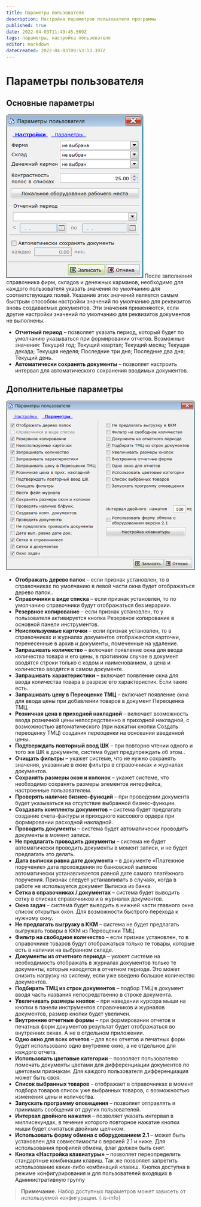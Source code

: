 ```yaml
---
title: Параметры пользователя
description: Настройка параметров пользователя программы
published: true
date: 2022-04-03T11:49:45.569Z
tags: параметры, настройка пользователя
editor: markdown
dateCreated: 2022-04-03T09:53:13.397Z
---
```


# Параметры пользователя

## Основные параметры

![user-parameters.png](/images/quick-start/user-parameters.png)
После заполнения справочника фирм, складов и денежных карманов, необходимо для каждого пользователя указать значения по умолчанию для соответствующих полей. Указание этих значений является самым быстрым способом настройки значений по умолчанию для реквизитов вновь создаваемых документов. Эти значения применяются, если другие настройки значений по умолчанию для реквизитов документов не выполнены.
- **Отчетный период** – позволяет указать период, который будет по умолчанию указываться при формировании отчетов. Возможные значения: Текущий год; Текущий квартал; Текущий месяц; Текущая декада; Текущая неделя; Последние три дня; Последние два дня; Текущий день.
- **Автоматически сохранять документы** – позволяет настроить интервал для автоматического сохранения вводимых документов.

## Дополнительные параметры

![user-ohterparams.png](/images/quick-start/user-ohterparams.png)

- **Отображать дерево папок** – если признак установлен, то в справочниках по умолчанию в левой части окна будет отображаться дерево папок..
- **Справочники в виде списка** – если признак установлен, то по умолчанию справочники будут отображаться без иерархии.
- **Резервное копирование** – если признак установлен, то у пользователя активируется кнопка Резервное копирование в основной панели инструментов.
- **Неиспользуемые карточки** – если признак установлен, то в справочниках и журналах документов отображаются карточки, перенесенные в архив и документы, помеченные на удаление.
- **Запрашивать количество** – включает появление окна для ввода количества товара и его цены, в противном случае в документ вводятся строки только с кодом и наименованием, а цена и количество вводятся в самом документе.
- **Запрашивать характеристики** – включает появление окна для ввода количества товара в разрезе его характеристик. Если такие есть.
- **Запрашивать цену в Переоценке ТМЦ** – включает появление окна для ввода цены при добавлении товаров в документ Переоценка ТМЦ.
- **Розничная цена в приходной накладной** – включает возможность ввода розничной цены непосредственно в приходной накладной, с возможностью автоматического (при нажатии кнопки Создать переоценку ТМЦ) создания переоценки на основании введенной цены.
- **Подтверждать повторный ввод ШК** – при повторно чтении одного и того же ШК в документе, система будет предупреждать об этом..
- **Очищать фильтры** – укажет системе, что не нужно сохранять значения, указанные в окне фильтра в справочниках и журналах документов.
- **Сохранять размеры окон и колонок** – укажет системе, что необходимо сохранять размеры элементов интерфейса, настроенные пользователем.
- **Проверять наличие бизнес-функций** – при проведении документа будет указываться на отсутствие выбранной бизнес-функции.
- **Создавать комплекты документов** – система будет предлагать создание счета-фактуры и приходного кассового ордера при формировании расходной накладной.
- **Проводить документы** – система будет автоматически проводить документы в момент записи.
- **Не предлагать проводить документы** – система не будет автоматически проводить документы в момент записи, и не будет предлагать это делать.
- **Дата выписки равна дате документа** – в документе «Платежное поручение» дата прохождения по банковской выписке автоматически устанавливается равной дате самого платёжного поручения. Признак следует устанавливать в случаях, когда в работе не используется документ Выписка из банка.
- **Сетка в справочниках / документах** – система будет выводить сетку в списках справочников и в журналах документов.
- **Окно задач** – система будет выводить в нижней части главного окна список открытых окон. Для возможности быстрого перехода к нужному окну.
- **Не предлагать выгрузку в ККМ** – система не будет предлагать выгружать товары в ККМ из Переоценки ТМЦ.
- **Фильтр на свободное количество** – если признак установлен, то в справочнике товаров будут отображаться только те товары, которые есть в наличии на выбранном складе.
- **Документы из отчетного периода** – укажет системе на необходимость отображать в журналах документов только те документы, которые находятся в отчетном периоде. Это может снизить нагрузку на систему, если уже введено большое количество документов.
- **Подбирать ТМЦ из строк документов** – подбор ТМЦ в документ вводя часть названия непосредственно в строке документа.
- **Увеличивать размеры кнопок** – при наведении курсора мыши на кнопки в панели инструментов справочников и журналов документов, размер кнопки будет увеличен.
- **Внутренние отчетные формы** – при формировании отчетов и печатных форм документов результат будет отображаться во внутренних окнах. А не в отдельном приложении.
- **Одно окно для всех отчетов** – для всех отчетов и печатных форм будет использовано одно внутренне окно, а не отдельное для каждого отчета.
- **Использовать цветовые категории** – позволяет пользователю помечать документы цветами для дифференциации документов по цветовым признакам. Для каждого пользователя дифференциация может быть своя.
- **Список выбранных товаров** – отображает в справочниках в момент подбора товаров список уже выбранных товаров, с возможностью изменения цены и количества.
- **Запускать программу оповещения** – позволяет отправлять и принимать сообщения от других пользователей.
- **Интервал двойного нажатия** – позволяет указать интервал в миллисекундах, в течение которого повторное нажатие кнопки мыши будет считаться двойным щелчком.
- **Использовать форму обмена с оборудованием 2.1** – может быть установлен для совместимости с версией 2.1 и ниже. Для использования профилей обмена, флаг должен быть снят.
 - **Кнопка «Настройка клавиатуры»** – позволяет переопределить стандартные комбинации клавиш. Так же позволяет запретить использование каких-либо комбинаций клавиш. Кнопка доступна в режиме конфигурирования и для пользователей входящих в Административную группу

> **Примечание.** Набор доступных параметров может зависеть от используемой конфигурации.
{.is-info}
